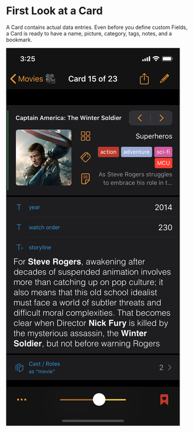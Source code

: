 # First Look at a Card

A Card contains actual data entries. Even before you define custom Fields, a Card is ready to have a name, picture, category, tags, notes, and a bookmark.

![A typical Card window showing data entries.](../.gitbook/assets/simulator-screen-shot-iphone-11-pro-2019-11-12-at-20.32.32.png)

